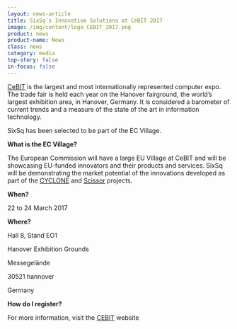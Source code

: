 ```yaml
---
layout: news-article
title: SixSq's Innovative Solutions at CeBIT 2017
image: /img/content/logo_CEBIT_2017.png
product: news
product-name: News
class: news
category: media
top-story: false
in-focus: false
---
```


[CeBIT](https://www.cebit.de/en/) is the largest and most internationally represented computer expo. The trade fair is held each year on the Hanover fairground, the world’s largest exhibition area, in Hanover, Germany. It is considered a barometer of current trends and a measure of the state of the art in information technology.

SixSq has been selected to be part of the EC Village.

**What is the EC Village?**

The European Commission will have a large EU Village at CeBIT and will be showcasing EU-funded innovators and their products and services. SixSq will be demonstrating the market potential of the innovations developed as part of the [CYCLONE](/about/r-and-d/cyclone/) and [Scissor](/about/r-and-d/scissor/) projects.

**When?**

22 to 24 March 2017

**Where?**

Hall 8, Stand EO1

Hanover Exhibition Grounds

Messegelände

30521 hannover

Germany

**How do I register?**

For more information, visit the [CEBIT](https://www.cebit.de/en/) website